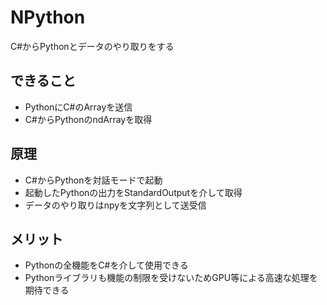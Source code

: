 # NPython
C#からPythonとデータのやり取りをする

## できること
- PythonにC#のArrayを送信
- C#からPythonのndArrayを取得

## 原理
- C#からPythonを対話モードで起動
- 起動したPythonの出力をStandardOutputを介して取得
- データのやり取りはnpyを文字列として送受信

## メリット
- Pythonの全機能をC#を介して使用できる
- Pythonライブラリも機能の制限を受けないためGPU等による高速な処理を期待できる
